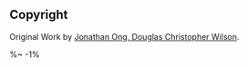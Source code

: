 <!-- ## TODO

- [ ] Add a new item to the todo list. -->

## Copyright

Original Work by [Jonathan Ong, Douglas Christopher Wilson](https://github.com/jshttp/mime-types).

<idio-footer />

%~ -1%